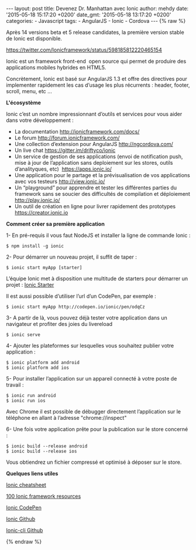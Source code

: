 --- layout: post title: Devenez Dr. Manhattan avec Ionic author: mehdy
date: '2015-05-18 15:17:20 +0200' date\_gmt: '2015-05-18 13:17:20 +0200'
categories: - Javascript tags: - AngularJS - Ionic - Cordova --- {% raw
%}

Après 14 versions beta et 5 release candidates, la première version
stable de Ionic est disponible.

https://twitter.com/Ionicframework/status/598185812220465154

Ionic est un framework front-end  open source qui permet de produire des
applications mobiles hybrides en HTML5.

Concrètement, Ionic est basé sur AngularJS 1.3 et offre des directives
pour implementer rapidement les cas d’usage les plus récurrents :
header, footer, scroll, menu, etc ...

**L'écosystème**

Ionic c’est un nombre impressionnant d’outils et services pour vous
aider dans votre développement :

-   La documentation <http://ionicframework.com/docs/>
-   Le forum <http://forum.ionicframework.com/>
-   Une collection d’extension pour AngularJS <http://ngcordova.com/>
-   Un live chat <https://gitter.im/driftyco/ionic>
-   Un service de gestion de ses applications (envoi de notification
    push, mise à jour de l’application sans deploiement sur les stores,
    outils d’analityques, etc)  <https://apps.ionic.io/>
-   Une application pour le partage et la prévisualisation de vos
    applications avec vos testeurs <http://view.ionic.io/>
-   Un “playground” pour apprendre et tester les différentes parties du
    framework sans se soucier des difficultés de compilation et
    déploiement <http://play.ionic.io/>
-   Un outil de création en ligne pour livrer rapidement des prototypes
    <https://creator.ionic.io>

**Comment créer sa première application**

1- En pré-requis il vous faut NodeJS et installer la ligne de commande
Ionic :

``` {.lang:sh .decode:true}
$ npm install -g ionic
```

2- Pour démarrer un nouveau projet, il suffit de taper :

``` {.lang:sh .decode:true}
$ ionic start myApp [starter]
```

L’équipe Ionic met à disposition une multitude de starters pour démarrer
un projet : [Ionic
Starter](https://github.com/driftyco?utf8=%E2%9C%93&query=starter)

Il est aussi possible d’utiliser l’url d’un CodePen, par exemple :

``` {.lang:sh .decode:true}
$ ionic start myApp http://codepen.io/ionic/pen/odqCz
```

3- A partir de là, vous pouvez déjà tester votre application dans un
navigateur et profiter des joies du livereload

``` {.lang:sh .decode:true}
$ ionic serve
```

4- Ajouter les plateformes sur lesquelles vous souhaitez publier votre
application :

``` {.lang:sh .decode:true}
$ ionic platform add android
$ ionic platform add ios
```

5- Pour installer l’application sur un appareil connecté à votre poste
de travail :

``` {.lang:sh .decode:true}
$ ionic run android
$ ionic run ios
```

Avec Chrome il est possible de débugger directement l’application sur le
téléphone en allant à l’adresse "chrome://inspect"

6- Une fois votre application prête pour la publication sur le store
concerné :

``` {.lang:sh .decode:true}
$ ionic build --release android
$ ionic build --release ios
```

Vous obtiendrez un fichier compressé et optimisé à déposer sur le store.

**Quelques liens utiles**

[Ionic
cheatsheet](http://devdactic.com/wp-content/uploads/2015/02/ionic-cheatsheet.png)

[100 Ionic framework
resources](http://mcgivery.com/100-ionic-framework-resources/)

[Ionic CodePen](http://codepen.io/ionic/)

[Ionic Github](https://github.com/driftyco/ionic)

[Ionic-cli Github](https://github.com/driftyco/ionic-cli)

{% endraw %}
